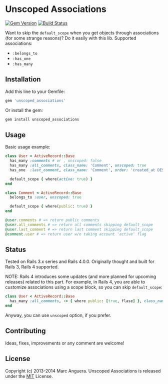 # Unscoped Associations

[![Gem Version](https://badge.fury.io/rb/unscoped_associations.svg)](http://badge.fury.io/rb/unscoped_associations)
[![Build Status](https://travis-ci.org/markets/unscoped_associations.svg?branch=master)](https://travis-ci.org/markets/unscoped_associations)

Want to skip the `default_scope` when you get objects through associations (for some strange reasons)? Do it easily with this lib. Supported associations:
* `:belongs_to`
* `:has_one`
* `:has_many`

## Installation
Add this line to your Gemfile:

```ruby
gem 'unscoped_associations'
```

Or install the gem:

```ruby
gem install unscoped_associations
```

## Usage
Basic usage example:

```ruby
class User < ActiveRecord::Base
  has_many :comments # or , unscoped: false
  has_many :all_comments, class_name: 'Comment', unscoped: true
  has_one  :last_comment, class_name: 'Comment', order: 'created_at DESC', unscoped: true

  default_scope { where(active: true) }
end

class Comment < ActiveRecord::Base
  belongs_to :user, unscoped: true

  default_scope { where(public: true) }
end

@user.comments # => return public comments
@user.all_comments # => return all comments skipping default_scope
@user.last_comment # => return last comment skipping default_scope
@comment.user # => return user w/o taking account 'active' flag

```

## Status
Tested on Rails 3.x series and Rails 4.0.0. Originally thought and built for Rails 3, Rails 4 supported.

NOTE: Rails 4 introduces some updates (and more planned for upcoming releases) related to this part. For example, in Rails 4, you are able to customize associations using a scope block, so you can skip `default_scope`:

```ruby
class User < ActiveRecord::Base
  has_many :all_comments, -> { where public: [true, flase] }, class_name: 'Comment'
end
```

Anyway, you can use `unscoped` option, if you prefer.

## Contributing
Ideas, fixes, improvements or any comment are welcome!

## License
Copyright (c) 2013-2014 Marc Anguera. Unscoped Associations is released under the [MIT](LICENSE) License.
